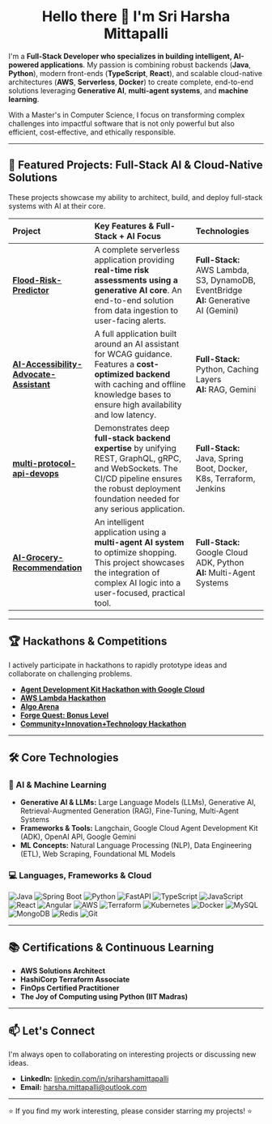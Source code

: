 <h1 align="center">Hello there 👋 I'm Sri Harsha Mittapalli</h1>

I'm a **Full-Stack Developer who specializes in building intelligent, AI-powered applications**. My passion is combining robust backends (**Java**, **Python**), modern front-ends (**TypeScript**, **React**), and scalable cloud-native architectures (**AWS**, **Serverless**, **Docker**) to create complete, end-to-end solutions leveraging **Generative AI**, **multi-agent systems**, and **machine learning**.

With a Master's in Computer Science, I focus on transforming complex challenges into impactful software that is not only powerful but also efficient, cost-effective, and ethically responsible.

---

## 🚀 Featured Projects: Full-Stack AI & Cloud-Native Solutions

These projects showcase my ability to architect, build, and deploy full-stack systems with AI at their core.

| Project | Key Features & Full-Stack + AI Focus | Technologies |
| :--- | :--- | :--- |
| **[Flood-Risk-Predictor](https://github.com/sriharshamittapalli/Flood-Risk-Predictor)** | A complete serverless application providing **real-time risk assessments using a generative AI core**. An end-to-end solution from data ingestion to user-facing alerts. | **Full-Stack:** AWS Lambda, S3, DynamoDB, EventBridge <br/> **AI:** Generative AI (Gemini) |
| **[AI-Accessibility-Advocate-Assistant](https://github.com/sriharshamittapalli/AI-Accessibility-Advocate-Assistant)** | A full application built around an AI assistant for WCAG guidance. Features a **cost-optimized backend** with caching and offline knowledge bases to ensure high availability and low latency. | **Full-Stack:** Python, Caching Layers <br/> **AI:** RAG, Gemini |
| **[multi-protocol-api-devops](https://github.com/sriharshamittapalli/multi-protocol-api-devops)** | Demonstrates deep **full-stack backend expertise** by unifying REST, GraphQL, gRPC, and WebSockets. The CI/CD pipeline ensures the robust deployment foundation needed for any serious application. | **Full-Stack:** Java, Spring Boot, Docker, K8s, Terraform, Jenkins |
| **[AI-Grocery-Recommendation](https://github.com/sriharshamittapalli/AI-Grocery-Recommendation)**| An intelligent application using a **multi-agent AI system** to optimize shopping. This project showcases the integration of complex AI logic into a user-focused, practical tool. | **Full-Stack:** Google Cloud ADK, Python <br/> **AI:** Multi-Agent Systems|

---

## 🏆 Hackathons & Competitions
I actively participate in hackathons to rapidly prototype ideas and collaborate on challenging problems.

- **[Agent Development Kit Hackathon with Google Cloud](https://googlecloudmultiagents.devpost.com/)**
- **[AWS Lambda Hackathon](https://awslambdahackathon.devpost.com/)**
- **[Algo Arena](https://algoarena.devpost.com/)**
- **[Forge Quest: Bonus Level](https://forgequest.devpost.com/)**
- **[Community+Innovation+Technology Hackathon](https://business.csuohio.edu/entrepreneurship/communityinnovationtechnology-hackathon)**

---

## 🛠️ Core Technologies

### 🤖 AI & Machine Learning
- **Generative AI & LLMs:** Large Language Models (LLMs), Generative AI, Retrieval-Augmented Generation (RAG), Fine-Tuning, Multi-Agent Systems
- **Frameworks & Tools:** Langchain, Google Cloud Agent Development Kit (ADK), OpenAI API, Google Gemini
- **ML Concepts:** Natural Language Processing (NLP), Data Engineering (ETL), Web Scraping, Foundational ML Models

### 💻 Languages, Frameworks & Cloud
![Java](https://img.shields.io/badge/Java-ED8B00?style=for-the-badge&logo=openjdk&logoColor=white)
![Spring Boot](https://img.shields.io/badge/Spring_Boot-6DB33F?style=for-the-badge&logo=spring&logoColor=white)
![Python](https://img.shields.io/badge/Python-3776AB?style=for-the-badge&logo=python&logoColor=white)
![FastAPI](https://img.shields.io/badge/FastAPI-009688?style=for-the-badge&logo=fastapi&logoColor=white)
![TypeScript](https://img.shields.io/badge/TypeScript-3178C6?style=for-the-badge&logo=typescript&logoColor=white)
![JavaScript](https://img.shields.io/badge/JavaScript-F7DF1E?style=for-the-badge&logo=javascript&logoColor=black)
![React](https://img.shields.io/badge/React-61DAFB?style=for-the-badge&logo=react&logoColor=black)
![Angular](https://img.shields.io/badge/Angular-DD0031?style=for-the-badge&logo=angular&logoColor=white)
![AWS](https://img.shields.io/badge/AWS-232F3E?style=for-the-badge&logo=amazon-aws&logoColor=white)
![Terraform](https://img.shields.io/badge/Terraform-7B42BC?style=for-the-badge&logo=terraform&logoColor=white)
![Kubernetes](https://img.shields.io/badge/Kubernetes-326CE5?style=for-the-badge&logo=kubernetes&logoColor=white)
![Docker](https://img.shields.io/badge/Docker-2496ED?style=for-the-badge&logo=docker&logoColor=white)
![MySQL](https://img.shields.io/badge/MySQL-4479A1?style=for-the-badge&logo=mysql&logoColor=white)
![MongoDB](https://img.shields.io/badge/MongoDB-4EA94B?style=for-the-badge&logo=mongodb&logoColor=white)
![Redis](https://img.shields.io/badge/Redis-DC382D?style=for-the-badge&logo=redis&logoColor=white)
![Git](https://img.shields.io/badge/Git-F05032?style=for-the-badge&logo=git&logoColor=white)

---

## 📚 Certifications & Continuous Learning
- **AWS Solutions Architect**
- **HashiCorp Terraform Associate**
- **FinOps Certified Practitioner**
- **The Joy of Computing using Python (IIT Madras)**

---

## 📫 Let's Connect
I'm always open to collaborating on interesting projects or discussing new ideas.

- **LinkedIn:** [linkedin.com/in/sriharshamittapalli](https://www.linkedin.com/in/sriharshamittapalli/)
- **Email:** [harsha.mittapalli@outlook.com](mailto:harsha.mittapalli@outlook.com)

---

⭐ If you find my work interesting, please consider starring my projects! ⭐
